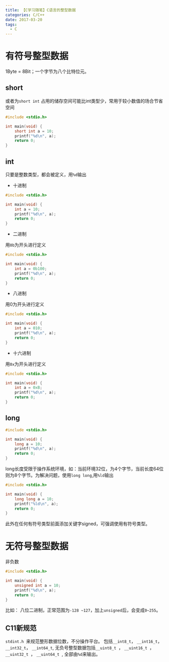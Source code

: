 ```yaml
---
title: 【C学习随笔】C语言的整型数据
categories: C/C++
date: 2017-03-20
tags:
  - C
---
```


# 有符号整型数据
1Byte = 8Bit；一个字节为八个比特位元。
## short
或者为`short int` 占用的储存空间可能比int类型少，常用于较小数值的场合节省空间
```c
#include <stdio.h>

int main(void) {
    short int a = 10;
    printf("%d\n", a);
    return 0;
}
```


## int
只要是整数类型，都会被定义，用`%d`输出

- 十进制

```c
#include <stdio.h>

int main(void) {
    int a = 10;
    printf("%d\n", a);
    return 0;
}
```
- 二进制

用`0b`为开头进行定义
```c
#include <stdio.h>

int main(void) {
    int a = 0b100;
    printf("%d\n", a);
    return 0;
}
```
- 八进制

用0为开头进行定义
```c
#include <stdio.h>

int main(void) {
    int a = 010;
    printf("%d\n", a);
    return 0;
}
```
- 十六进制

用`0x`为开头进行定义
```c
#include <stdio.h>

int main(void) {
    int a = 0xB;
    printf("%d\n", a);
    return 0;
}
```

## long 

```c
#include <stdio.h>

int main(void) {
    long a = 10;
    printf("%d\n", a);
    return 0;
}
```

long长度受限于操作系统环境，如：当前环境32位，为4个字节，当前长度64位则为8个字节。为解决问题，使用`long long`,用`%ld`输出

```c
#include <stdio.h>

int main(void) {
    long long a = 10;
    printf("%ld\n", a);
    return 0;
}
```
此外在任何有符号类型前面添加关键字signed，可强调使用有符号类型。
# 无符号整型数据
非负数
```c
#include <stdio.h>

int main(void) {
    unsigned int a = 10;
    printf("%d\n", a);
    return 0;
}
```
比如：
八位二进制，正常范围为`-128 ~127`，加上`unsigned`后，会变成`0~255`。


## C11新规范
`stdint.h `来规范整形数据位数，不分操作平台。
包括`__int8_t`， `__int16_t`， `__int32_t`， `__int64_t`,
无负号整型数据包括`__uint8_t `， `__uint16_t `， `__uint32_t `， `__uint64_t `,
全部由`%d`来输出。

